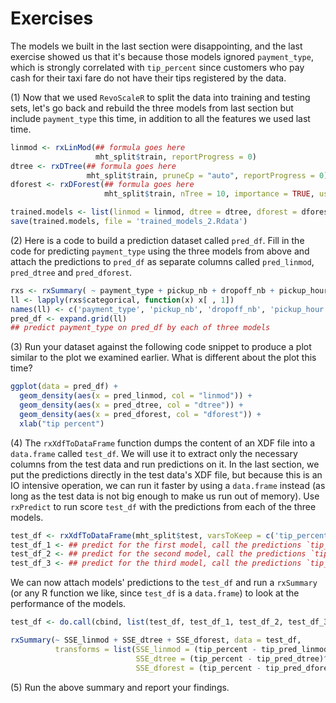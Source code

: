 # Exercises

The models we built in the last section were disappointing, and the last exercise showed us that it's because those models ignored `payment_type`, which is strongly correlated with `tip_percent` since customers who pay cash for their taxi fare do not have their tips registered by the data. 

(1) Now that we  used `RevoScaleR` to split the data into training and testing sets, let's go back and rebuild the three models from last section but include `payment_type` this time, in addition to all the features we used last time.

```R
linmod <- rxLinMod(## formula goes here
                   mht_split$train, reportProgress = 0)
dtree <- rxDTree(## formula goes here
                 mht_split$train, pruneCp = "auto", reportProgress = 0))
dforest <- rxDForest(## formula goes here
                     mht_split$train, nTree = 10, importance = TRUE, useSparseCube = TRUE, reportProgress = 0))

trained.models <- list(linmod = linmod, dtree = dtree, dforest = dforest)
save(trained.models, file = 'trained_models_2.Rdata')
```

(2) Here is a code to build a prediction dataset called `pred_df`. Fill in the code for predicting `payment_type` using the three models from above and attach the predictions to `pred_df` as separate columns called `pred_linmod`, `pred_dtree` and `pred_dforest`.

```R
rxs <- rxSummary( ~ payment_type + pickup_nb + dropoff_nb + pickup_hour + pickup_dow, mht_xdf)
ll <- lapply(rxs$categorical, function(x) x[ , 1])
names(ll) <- c('payment_type', 'pickup_nb', 'dropoff_nb', 'pickup_hour', 'pickup_dow')
pred_df <- expand.grid(ll)
## predict payment_type on pred_df by each of three models
```

(3) Run your dataset against the following code snippet to produce a plot similar to the plot we examined earlier. What is different about the plot this time?

```R
ggplot(data = pred_df) +
  geom_density(aes(x = pred_linmod, col = "linmod")) +
  geom_density(aes(x = pred_dtree, col = "dtree")) +
  geom_density(aes(x = pred_dforest, col = "dforest")) +
  xlab("tip percent")
```

(4) The `rxXdfToDataFrame` function dumps the content of an XDF file into a `data.frame` called `test_df`. We will use it to extract only the necessary columns from the test data and run predictions on it. In the last section, we put the predictions directly in the test data's XDF file, but because this is an IO intensive operation, we can run it faster by using a `data.frame` instead (as long as the test data is not big enough to make us run out of memory). Use `rxPredict` to run score `test_df` with the predictions from each of the three models.

```R
test_df <- rxXdfToDataFrame(mht_split$test, varsToKeep = c('tip_percent', 'payment_type', 'pickup_nb', 'dropoff_nb', 'pickup_hour', 'pickup_dow'), maxRowsByCols = 10^9)
test_df_1 <- ## predict for the first model, call the predictions `tip_pred_linmod`
test_df_2 <- ## predict for the second model, call the predictions `tip_pred_dtree`
test_df_3 <- ## predict for the third model, call the predictions `tip_pred_dforest`
```

We can now attach models' predictions to the `test_df` and run a `rxSummary` (or any R function we like, since `test_df` is a `data.frame`) to look at the performance of the models.

```R
test_df <- do.call(cbind, list(test_df, test_df_1, test_df_2, test_df_3))

rxSummary(~ SSE_linmod + SSE_dtree + SSE_dforest, data = test_df,
          transforms = list(SSE_linmod = (tip_percent - tip_pred_linmod)^2,
                            SSE_dtree = (tip_percent - tip_pred_dtree)^2,
                            SSE_dforest = (tip_percent - tip_pred_dforest)^2))
```

(5) Run the above summary and report your findings.